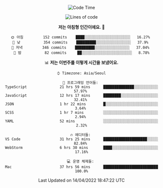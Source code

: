 <div align='center'>
 
<!--START_SECTION:waka-->
![Code Time](http://img.shields.io/badge/Code%20Time-1%2C366%20hrs%2015%20mins-blue)

![Lines of code](https://img.shields.io/badge/%EC%A0%80%EB%8A%94%20%EC%97%AC%ED%83%9C%EA%B9%8C%EC%A7%80%20-97%20Thousand%20%EC%A4%84%EC%9D%98%20%EC%BD%94%EB%93%9C%EB%A5%BC%20%EC%9E%91%EC%84%B1%ED%96%88%EC%96%B4%EC%9A%94.-blue)

**저는 아침형 인간이에요. 🐤** 

```text
🌞 아침         152 commits    ████░░░░░░░░░░░░░░░░░░░░░   16.27% 
🌆 낮　         354 commits    █████████░░░░░░░░░░░░░░░░   37.9% 
🌃 저녁         346 commits    █████████░░░░░░░░░░░░░░░░   37.04% 
🌙 밤　         82 commits     ██░░░░░░░░░░░░░░░░░░░░░░░   8.78%

```


📊 **저는 이번주를 이렇게 시간을 보냈어요.** 

```text
⌚︎ Timezone: Asia/Seoul

💬 프로그래밍 언어들: 
TypeScript               21 hrs 59 mins      ██████████████░░░░░░░░░░░   57.97% 
JavaScript               12 hrs 17 mins      ████████░░░░░░░░░░░░░░░░░   32.41% 
JSON                     1 hr 22 mins        █░░░░░░░░░░░░░░░░░░░░░░░░   3.64% 
SCSS                     1 hr 7 mins         ░░░░░░░░░░░░░░░░░░░░░░░░░   2.94% 
YAML                     52 mins             ░░░░░░░░░░░░░░░░░░░░░░░░░   2.32%

🔥 에디터들: 
VS Code                  31 hrs 25 mins      ████████████████████░░░░░   82.84% 
WebStorm                 6 hrs 30 mins       ████░░░░░░░░░░░░░░░░░░░░░   17.16%

💻 운영 체제들: 
Mac                      37 hrs 56 mins      █████████████████████████   100.0%

```


 Last Updated on 14/04/2022 18:47:22 UTC
<!--END_SECTION:waka-->
 </div>
<!---
Emewjin/Emewjin is a ✨ special ✨ repository because its `README.md` (this file) appears on your GitHub profile.
You can click the Preview link to take a look at your changes.
--->
